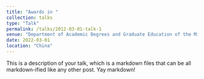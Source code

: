 ```yaml
---
title: "Awards in "
collection: talks
type: "Talk"
permalink: /talks/2012-03-01-talk-1
venue: "Department of Academic Degrees and Graduate Education of the Ministry of Education"
date: 2022-03-01
location: "China"
---
```


This is a description of your talk, which is a markdown files that can be all markdown-ified like any other post. Yay markdown!
